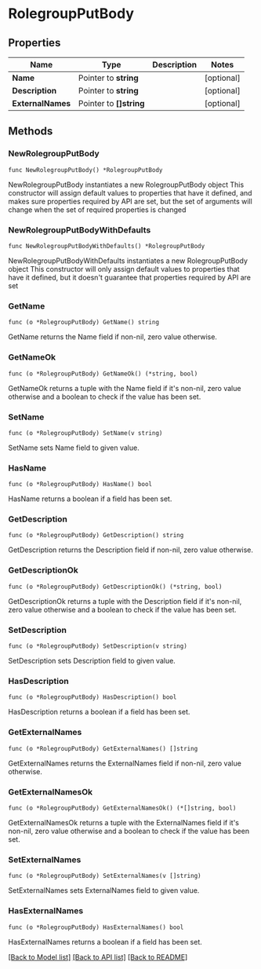 # RolegroupPutBody

## Properties

Name | Type | Description | Notes
------------ | ------------- | ------------- | -------------
**Name** | Pointer to **string** |  | [optional] 
**Description** | Pointer to **string** |  | [optional] 
**ExternalNames** | Pointer to **[]string** |  | [optional] 

## Methods

### NewRolegroupPutBody

`func NewRolegroupPutBody() *RolegroupPutBody`

NewRolegroupPutBody instantiates a new RolegroupPutBody object
This constructor will assign default values to properties that have it defined,
and makes sure properties required by API are set, but the set of arguments
will change when the set of required properties is changed

### NewRolegroupPutBodyWithDefaults

`func NewRolegroupPutBodyWithDefaults() *RolegroupPutBody`

NewRolegroupPutBodyWithDefaults instantiates a new RolegroupPutBody object
This constructor will only assign default values to properties that have it defined,
but it doesn't guarantee that properties required by API are set

### GetName

`func (o *RolegroupPutBody) GetName() string`

GetName returns the Name field if non-nil, zero value otherwise.

### GetNameOk

`func (o *RolegroupPutBody) GetNameOk() (*string, bool)`

GetNameOk returns a tuple with the Name field if it's non-nil, zero value otherwise
and a boolean to check if the value has been set.

### SetName

`func (o *RolegroupPutBody) SetName(v string)`

SetName sets Name field to given value.

### HasName

`func (o *RolegroupPutBody) HasName() bool`

HasName returns a boolean if a field has been set.

### GetDescription

`func (o *RolegroupPutBody) GetDescription() string`

GetDescription returns the Description field if non-nil, zero value otherwise.

### GetDescriptionOk

`func (o *RolegroupPutBody) GetDescriptionOk() (*string, bool)`

GetDescriptionOk returns a tuple with the Description field if it's non-nil, zero value otherwise
and a boolean to check if the value has been set.

### SetDescription

`func (o *RolegroupPutBody) SetDescription(v string)`

SetDescription sets Description field to given value.

### HasDescription

`func (o *RolegroupPutBody) HasDescription() bool`

HasDescription returns a boolean if a field has been set.

### GetExternalNames

`func (o *RolegroupPutBody) GetExternalNames() []string`

GetExternalNames returns the ExternalNames field if non-nil, zero value otherwise.

### GetExternalNamesOk

`func (o *RolegroupPutBody) GetExternalNamesOk() (*[]string, bool)`

GetExternalNamesOk returns a tuple with the ExternalNames field if it's non-nil, zero value otherwise
and a boolean to check if the value has been set.

### SetExternalNames

`func (o *RolegroupPutBody) SetExternalNames(v []string)`

SetExternalNames sets ExternalNames field to given value.

### HasExternalNames

`func (o *RolegroupPutBody) HasExternalNames() bool`

HasExternalNames returns a boolean if a field has been set.


[[Back to Model list]](../README.md#documentation-for-models) [[Back to API list]](../README.md#documentation-for-api-endpoints) [[Back to README]](../README.md)


